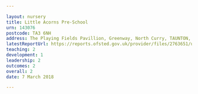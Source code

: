 ```yaml
---

layout: nursery
title: Little Acorns Pre-School
urn: 143076
postcode: TA3 6NH
address: The Playing Fields Pavillion, Greenway, North Curry, TAUNTON, Somerset, TA3 6NH
latestReportUrl: https://reports.ofsted.gov.uk/provider/files/2763651/urn/143076.pdf
teaching: 2
development: 1
leadership: 2
outcomes: 2
overall: 2
date: 7 March 2018

---
```

